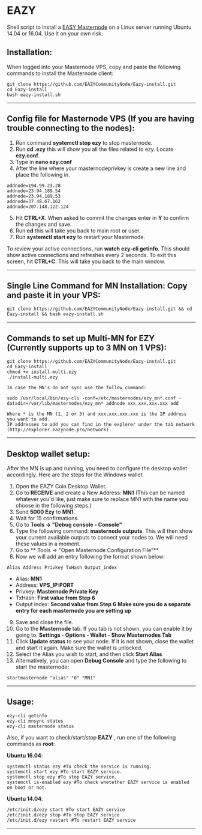# EAZY
Shell script to install a [EASY Masternode](https://www.eazynode.pro/) on a Linux server running Ubuntu 14.04 or 16.04. Use it on your own risk.


## Installation:

When logged into your Masternode VPS, copy and paste the following commands to install the Masternode client:
```
git clone https://github.com/EAZYCommunityNode/Eazy-install.git
cd Eazy-install
bash eazy-install.sh
```
***
## Config file for Masternode VPS (If you are having trouble connecting to the nodes):

1. Run command **systemctl stop ezy** to stop masternode.
2. Run **cd .ezy** this will show you all the files related to ezy. Locate **ezy.conf**.
3. Type in **nano ezy.conf**
4. After the line where your masternodeprivkey is create a new line and place the following in.
```
addnode=194.99.23.28
addnode=23.94.189.54
addnode=23.94.189.53
addnode=37.48.67.162
addnode=207.148.122.124
```
5. Hit **CTRL+X**. When asked to commit the changes enter in **Y** to confirm the changes and save. 
6. Run **cd** this will take you back to main root or user.
7. Run **systemctl start ezy** to restart your Masternode. 

To review your active connections, run **watch ezy-cli getinfo**. This should show active connections and refreshes every 2 seconds.
To exit this screen, hit **CTRL+C**. This will take you back to the main window.




***
## Single Line Command for MN Installation: Copy and paste it in your VPS: 
```
git clone https://github.com/EAZYCommunityNode/Eazy-install.git && cd Eazy-install && bash eazy-install.sh

```
***
## Commands to set up Multi-MN for EZY (Currently supports up to 3 MN on 1 VPS):
```
git clone https://github.com/EAZYCommunityNode/Eazy-install.git
cd Eazy-install
chmod +x install-multi.ezy
./install-multi.ezy

In case the MN's do not sync use the follow command:

sudo /usr/local/bin/ezy-cli -conf=/etc/masternodes/ezy_mn*.conf -datadir=/var/lib/masternodes/ezy_mn* addnode xxx.xxx.xxx.xxx add

Where * is the MN (1, 2 or 3) and xxx.xxx.xxx.xxx is the IP address you want to add.
IP addresses to add you can find in the explorer under the tab network (http://explorer.eazynode.pro/network).
```
***
## Desktop wallet setup:

After the MN is up and running, you need to configure the desktop wallet accordingly. Here are the steps for the Windows wallet.
1. Open the EAZY Coin Desktop Wallet.
2. Go to **RECEIVE** and create a New Address: **MN1** (This can be named whatever you'd like, just make sure to replace MN1 with the name you choose in the following steps.)
3. Send **5000 Ezy** to **MN1**.
4. Wait for 15 confirmations.
5. Go to **Tools -> "Debug console - Console"**
6. Type the following command: **masternode outputs**. This will then show your current available outputs to connect your nodes to. We will need these values in a moment.
7. Go to  ** Tools -> "Open Masternode Configuration File"**
8. Now we will add an entry following the format shown below:
```
Alias Address Privkey TxHash Output_index
```
* Alias: **MN1**
* Address: **VPS_IP:PORT**
* Privkey: **Masternode Private Key**
* TxHash: **First value from Step 6**
* Output index:  **Second value from Step 6** 
**Make sure you do a separate entry for each masternode you are setting up**
9. Save and close the file.
10. Go to the **Masternode** tab. If you tab is not shown, you can enable it by going to: **Settings - Options - Wallet - Show Masternodes Tab**
11. Click **Update status** to see your node. If it is not shown, close the wallet and start it again. Make sure the wallet is unlocked.
12. Select the Alias you wish to start, and then click **Start Alias**
13. Alternatively, you can open **Debug Console** and type the following to start the masternode:
```
startmasternode "alias" "0" "MN1" 
```
***

## Usage:
```
ezy-cli getinfo
ezy-cli mnsync status
ezy-cli masternode status
```
Also, if you want to check/start/stop **EAZY** , run one of the following commands as **root**:

**Ubuntu 16.04**:
```
systemctl status ezy #To check the service is running.
systemctl start ezy #To start EAZY service.
systemctl stop ezy #To stop EAZY service.
systemctl is-enabled ezy #To check whetether EAZY service is enabled on boot or not.
```
**Ubuntu 14.04**:  
```
/etc/init.d/ezy start #To start EAZY service
/etc/init.d/ezy stop #To stop EAZY service
/etc/init.d/ezy restart #To restart EAZY service
```
***
